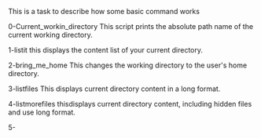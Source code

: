 This is a task to describe how some basic command works

0-Current_workin_directory
This script prints the absolute path name of the current working directory.

1-listit
this displays the content list of your current directory.

2-bring_me_home
This changes the working directory to the user's home directory.

3-listfiles
This displays current directory content in a long format.

4-listmorefiles
thisdisplays current directory content, including hidden files and use long format.

5-
